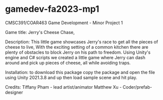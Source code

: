 # gamedev-fa2023-mp1
CMSC391/COAR463 Game Development - Minor Project 1

Game title: Jerry's Cheese Chase,

Description: This little game showcases Jerry's race to get all the pieces of cheese to live, With the exciting setting of a common kitchen there are plenty of obstacles to block Jerry on his path to freedom. Using Unity's engine and C# scripts we created a little game where Jerry can dash around and pick up pieces of cheese, all while avoiding traps. 

Installation: to download this package copy the package and open the file using Unity 2021.3.8 and up
then load sample scene and hit play.

Credits:
Tiffany Pham - lead artist/animator
Matthew Xu - Coder/prefab-designer
